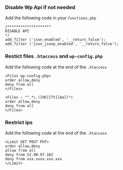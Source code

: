### Disable Wp Api if not needed

Add the following code in your `functions.php`

```
/******************** 
DISABLE API
*/
add_filter ('json_enabled', '__return_false');
add_filter ('json_jsonp_enabled', '__return_false');
```

### Restict files `.htaccess` and `wp-config.php`
Add the following code at the end of the `.htaccess`

```
<Files wp-config.php>
order allow,deny
deny from all
</Files>
```
```
<Files ~ "^.*\.([Hh][Tt][Aa])">
order allow,deny
deny from all
</Files>

```

### Restrict ips
Add the following code at the end of the `.htaccess`
```
<Limit GET POST PUT>
order allow,deny
allow from all
deny from 52.90.97.162
deny from xxx.xxxx.xxx.xxx
</Limit>
```
